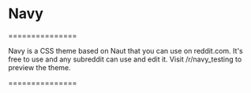 # Navy
===============

Navy is a CSS theme based on Naut that you can use on reddit.com. It's free to use and any subreddit can use and edit it. Visit /r/navy_testing to preview the theme.

===============
